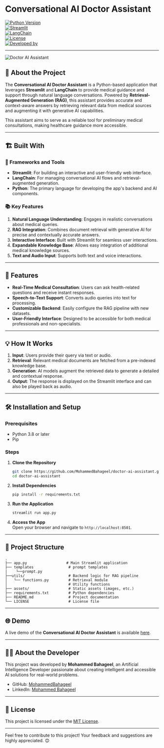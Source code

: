 # Conversational AI Doctor Assistant  
[![Python Version](https://img.shields.io/badge/Python-3.8%2B-blue)](https://www.python.org/)  
[![Streamlit](https://img.shields.io/badge/Built%20with-Streamlit-red)](https://streamlit.io/)  
[![LangChain](https://img.shields.io/badge/Built%20with-LangChain-blue)](https://www.langchain.com/)  
[![License](https://img.shields.io/badge/License-MIT-green)](LICENSE)  
[![Developed by](https://img.shields.io/badge/Developed%20By-Mohammed%20Bahageel-orange)](https://github.com/Datascientist88)

---

![Doctor AI Assistant](assets/AI.gif)

## 🚀 About the Project

The **Conversational AI Doctor Assistant** is a Python-based application that leverages **Streamlit** and **LangChain** to provide medical guidance and support through natural language conversations. Powered by **Retrieval-Augmented Generation (RAG)**, this assistant provides accurate and context-aware answers by retrieving relevant data from medical sources and augmenting it with generative AI capabilities.

This assistant aims to serve as a reliable tool for preliminary medical consultations, making healthcare guidance more accessible.

---

## 🏗️ Built With

### 🔧 Frameworks and Tools
- **Streamlit**: For building an interactive and user-friendly web interface.
- **LangChain**: For managing conversational AI flows and retrieval-augmented generation.
- **Python**: The primary language for developing the app's backend and AI components.

### 📚 Key Features
1. **Natural Language Understanding**: Engages in realistic conversations about medical queries.
2. **RAG Integration**: Combines document retrieval with generative AI for precise and contextually accurate answers.
3. **Interactive Interface**: Built with Streamlit for seamless user interactions.
4. **Expandable Knowledge Base**: Allows easy integration of additional medical knowledge sources.
5. **Text and Audio Input**: Supports both text and voice interactions.

---

## 🌟 Features

- **Real-Time Medical Consultation**: Users can ask health-related questions and receive instant responses.
- **Speech-to-Text Support**: Converts audio queries into text for processing.
- **Customizable Backend**: Easily configure the RAG pipeline with new datasets.
- **User-Friendly Interface**: Designed to be accessible for both medical professionals and non-specialists.

---

## 💡 How It Works

1. **Input**: Users provide their query via text or audio.
2. **Retrieval**: Relevant medical documents are fetched from a pre-indexed knowledge base.
3. **Generation**: AI models augment the retrieved data to generate a detailed and contextual response.
4. **Output**: The response is displayed on the Streamlit interface and can also be played back as audio.

---

## 🛠️ Installation and Setup

### Prerequisites
- Python 3.8 or later
- Pip

### Steps
1. **Clone the Repository**
   ```bash
   git clone https://github.com/MohammedBahageel/doctor-ai-assistant.git
   cd doctor-ai-assistant
   ```

2. **Install Dependencies**
   ```bash
   pip install -r requirements.txt
   ```

3. **Run the Application**
   ```bash
   streamlit run app.py
   ```

4. **Access the App**  
   Open your browser and navigate to `http://localhost:8501`.

---

## 📂 Project Structure

```plaintext
.
├── app.py                  # Main Streamlit application
├── templates                # prompt templates
|    └──prompt.py         
├──utils/                    # Backend logic for RAG pipeline
│   └── functions.py         # Retrieval module
│                            # Utility functions
├── assets/                  # Static assets (images, etc.)
├── requirements.txt         # Python dependencies
├── README.md                # Project documentation
└── LICENSE                  # License file
```

---

## 🌐 Demo

A live demo of the **Conversational AI Doctor Assistant** is available [here](#).  


---

## 🧑‍💻 About the Developer

This project was developed by **Mohammed Bahageel**, an Artificial Intelligence Developer passionate about creating intelligent and accessible AI solutions for real-world problems.

- GitHub: [MohammedBahageel](https://github.com/Datascientist88)  
- LinkedIn: [Mohammed Bahageel](https://www.linkedin.com/in/mohammed-bahageel-94609b205/)  

---

## 📜 License

This project is licensed under the [MIT License](LICENSE).

---

Feel free to contribute to this project! Your feedback and suggestions are highly appreciated. 😊



